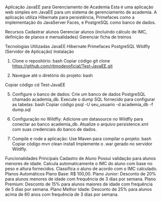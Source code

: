 Aplicação JavaEE para Gerenciamento de Academia
Esta é uma aplicação web simples em JavaEE para um sistema de gerenciamento de academia. A aplicação utiliza Hibernate para persistência, Primefaces como a implementação do JavaServer Faces, e PostgreSQL como banco de dados.

Recursos
Cadastrar alunos
Gerenciar alunos (incluindo cálculo de IMC, definição de planos e mensalidades)
Gerenciar ficha de treinos

Tecnologias Utilizadas
JavaEE
Hibernate
Primefaces
PostgreSQL
Wildfly (Servidor de Aplicação)
Instalação

1. Clone o repositório:
bash
Copiar código
git clone https://github.com/ritmodevoficial/Test-JavaEE.git

3. Navegue até o diretório do projeto:
bash

Copiar código
cd Test-JavaEE

5. Configure o banco de dados:
Crie um banco de dados PostgreSQL chamado academia_db.
Execute o dump SQL fornecido para configurar as tabelas:
bash
Copiar código
psql -U seu_usuario -d academia_db -f dump.sql

6. Configuração no Wildfly:
Adicione um datasource no Wildfly para conectar ao banco academia_db.
Atualize o arquivo persistence.xml com suas credenciais do banco de dados.

8. Compile e rode a aplicação:
Use Maven para compilar o projeto:
bash
Copiar código
mvn clean install
Implemente o .war gerado no servidor Wildfly.

Funcionalidades Principais
Cadastro de Aluno
Possui validação para alunos menores de idade.
Calcula automaticamente o IMC do aluno com base no peso e altura fornecidos.
Classifica o aluno de acordo com o IMC calculado.
Planos Automáticos
Plano Base: R$ 100,00.
Plano Junior: Desconto de 20% para alunos menores de idade com frequência de 3 dias por semana.
Plano Premium: Desconto de 15% para alunos maiores de idade com frequência de 5 dias por semana.
Plano Melhor Idade: Desconto de 25% para alunos acima de 60 anos com frequência de 3 dias por semana.
